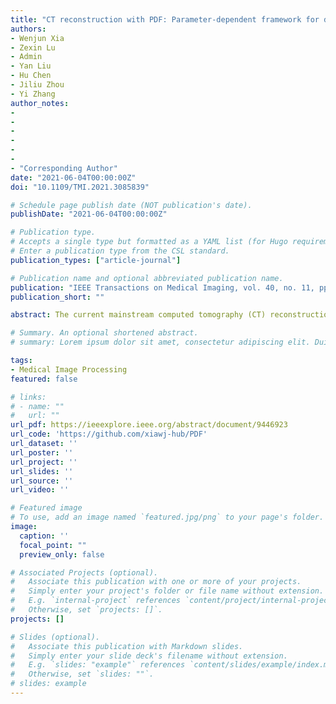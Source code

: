 ```yaml
---
title: "CT reconstruction with PDF: Parameter-dependent framework for data from multiple geometries and dose levels"
authors:
- Wenjun Xia
- Zexin Lu
- Admin
- Yan Liu
- Hu Chen
- Jiliu Zhou
- Yi Zhang
author_notes:
- 
- 
- 
- 
- 
- 
- "Corresponding Author"
date: "2021-06-04T00:00:00Z"
doi: "10.1109/TMI.2021.3085839"

# Schedule page publish date (NOT publication's date).
publishDate: "2021-06-04T00:00:00Z"

# Publication type.
# Accepts a single type but formatted as a YAML list (for Hugo requirements).
# Enter a publication type from the CSL standard.
publication_types: ["article-journal"]

# Publication name and optional abbreviated publication name.
publication: "IEEE Transactions on Medical Imaging, vol. 40, no. 11, pp. 3065-3076, 2021"
publication_short: ""

abstract: The current mainstream computed tomography (CT) reconstruction methods based on deep learning usually need to fix the scanning geometry and dose level, which significantly aggravates the training costs and requires more training data for real clinical applications. In this paper, we propose a parameter-dependent framework (PDF) that trains a reconstruction network with data originating from multiple alternative geometries and dose levels simultaneously. In the proposed PDF, the geometry and dose level are parameterized and fed into two multilayer perceptrons (MLPs). The outputs of the MLPs are used to modulate the feature maps of the CT reconstruction network, which condition the network outputs on different geometries and dose levels. The experiments show that our proposed method can obtain competitive performance compared to the original network trained with either specific or mixed geometry and dose level, which can efficiently save extra training costs for multiple geometries and dose levels.

# Summary. An optional shortened abstract.
# summary: Lorem ipsum dolor sit amet, consectetur adipiscing elit. Duis posuere tellus ac convallis placerat. Proin tincidunt magna sed ex sollicitudin condimentum.

tags:
- Medical Image Processing
featured: false

# links:
# - name: ""
#   url: ""
url_pdf: https://ieeexplore.ieee.org/abstract/document/9446923
url_code: 'https://github.com/xiawj-hub/PDF'
url_dataset: ''
url_poster: ''
url_project: ''
url_slides: ''
url_source: ''
url_video: ''

# Featured image
# To use, add an image named `featured.jpg/png` to your page's folder. 
image:
  caption: ''
  focal_point: ""
  preview_only: false

# Associated Projects (optional).
#   Associate this publication with one or more of your projects.
#   Simply enter your project's folder or file name without extension.
#   E.g. `internal-project` references `content/project/internal-project/index.md`.
#   Otherwise, set `projects: []`.
projects: []

# Slides (optional).
#   Associate this publication with Markdown slides.
#   Simply enter your slide deck's filename without extension.
#   E.g. `slides: "example"` references `content/slides/example/index.md`.
#   Otherwise, set `slides: ""`.
# slides: example
---
```


<!-- {{% callout note %}}
Click the *Cite* button above to demo the feature to enable visitors to import publication metadata into their reference management software.
{{% /callout %}}

{{% callout note %}}
Create your slides in Markdown - click the *Slides* button to check out the example.
{{% /callout %}}

Add the publication's **full text** or **supplementary notes** here. You can use rich formatting such as including [code, math, and images](https://docs.hugoblox.com/content/writing-markdown-latex/). -->
